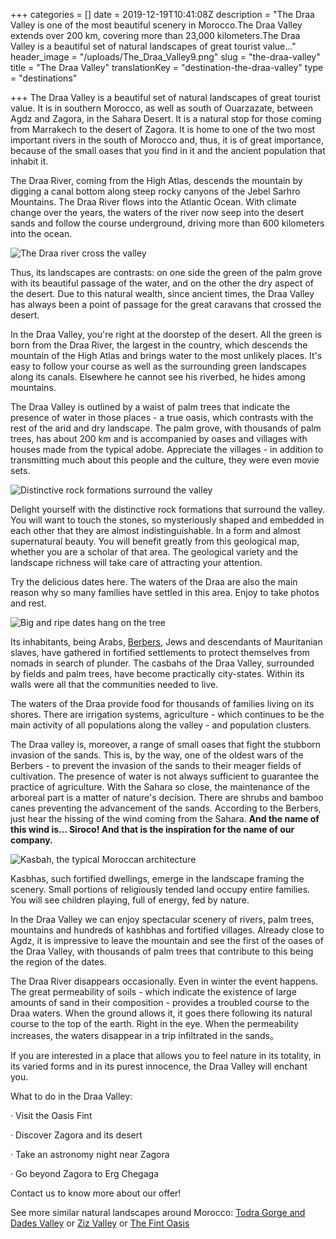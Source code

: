 +++
categories = []
date = 2019-12-19T10:41:08Z
description = "The Draa Valley is one of the most beautiful scenery in Morocco.The Draa Valley extends over 200 km, covering more than 23,000 kilometers.The Draa Valley is a beautiful set of natural landscapes of great tourist value..."
header_image = "/uploads/The_Draa_Valley9.png"
slug = "the-draa-valley"
title = "The Draa Valley"
translationKey = "destination-the-draa-valley"
type = "destinations"

+++
The Draa Valley is a beautiful set of natural landscapes of great tourist value. It is in southern Morocco, as well as south of Ouarzazate, between Agdz and Zagora, in the Sahara Desert. It is a natural stop for those coming from Marrakech to the desert of Zagora. It is home to one of the two most important rivers in the south of Morocco and, thus, it is of great importance, because of the small oases that you find in it and the ancient population that inhabit it.

The Draa River, coming from the High Atlas, descends the mountain by digging a canal bottom along steep rocky canyons of the Jebel Sarhro Mountains. The Draa River flows into the Atlantic Ocean. With climate change over the years, the waters of the river now seep into the desert sands and follow the course underground, driving more than 600 kilometers into the ocean.

![ The Draa river cross the valley](/uploads/draa_valley1.jpg " The Draa river cross the valley")

Thus, its landscapes are contrasts: on one side the green of the palm grove with its beautiful passage of the water, and on the other the dry aspect of the desert. Due to this natural wealth, since ancient times, the Draa Valley has always been a point of passage for the great caravans that crossed the desert.

In the Draa Valley, you're right at the doorstep of the desert. All the green is born from the Draa River, the largest in the country, which descends the mountain of the High Atlas and brings water to the most unlikely places. It's easy to follow your course as well as the surrounding green landscapes along its canals. Elsewhere he cannot see his riverbed, he hides among mountains.

The Draa Valley is outlined by a waist of palm trees that indicate the presence of water in those places - a true oasis, which contrasts with the rest of the arid and dry landscape. The palm grove, with thousands of palm trees, has about 200 km and is accompanied by oases and villages with houses made from the typical adobe. Appreciate the villages - in addition to transmitting much about this people and the culture, they were even movie sets.

![Distinctive rock formations surround the valley](/uploads/the_dades-valley7.jpg "Distinctive rock formations surround the valley")

Delight yourself with the distinctive rock formations that surround the valley. You will want to touch the stones, so mysteriously shaped and embedded in each other that they are almost indistinguishable. In a form and almost supernatural beauty. You will benefit greatly from this geological map, whether you are a scholar of that area. The geological variety and the landscape richness will take care of attracting your attention.

Try the delicious dates here. The waters of the Draa are also the main reason why so many families have settled in this area. Enjoy to take photos and rest.

![Big and ripe dates hang on the tree](/uploads/58aae58b45b517305401f5edcab26124.jpg "Big and ripe dates hang on the tree")

Its inhabitants, being Arabs, [Berbers](/en/blog/what-do-you-know-about-the-berber-people/ "What do you know about the Berber people?"), Jews and descendants of Mauritanian slaves, have gathered in fortified settlements to protect themselves from nomads in search of plunder. The casbahs of the Draa Valley, surrounded by fields and palm trees, have become practically city-states. Within its walls were all that the communities needed to live.

The waters of the Draa provide food for thousands of families living on its shores. There are irrigation systems, agriculture - which continues to be the main activity of all populations along the valley - and population clusters.

The Draa valley is, moreover, a range of small oases that fight the stubborn invasion of the sands. This is, by the way, one of the oldest wars of the Berbers - to prevent the invasion of the sands to their meager fields of cultivation. The presence of water is not always sufficient to guarantee the practice of agriculture. With the Sahara so close, the maintenance of the arboreal part is a matter of nature's decision. There are shrubs and bamboo canes preventing the advancement of the sands. According to the Berbers, just hear the hissing of the wind coming from the Sahara. **And the name of this wind is… Siroco! And that is the inspiration for the name of our company.**

![Kasbah, the typical Moroccan architecture](/uploads/oasis-827831.jpg "Kasbah, the typical Moroccan architecture")

Kasbhas, such fortified dwellings, emerge in the landscape framing the scenery. Small portions of religiously tended land occupy entire families. You will see children playing, full of energy, fed by nature.

In the Draa Valley we can enjoy spectacular scenery of rivers, palm trees, mountains and hundreds of kashbhas and fortified villages. Already close to Agdz, it is impressive to leave the mountain and see the first of the oases of the Draa Valley, with thousands of palm trees that contribute to this being the region of the dates.

The Draa River disappears occasionally. Even in winter the event happens. The great permeability of soils - which indicate the existence of large amounts of sand in their composition - provides a troubled course to the Draa waters. When the ground allows it, it goes there following its natural course to the top of the earth. Right in the eye. When the permeability increases, the waters disappear in a trip infiltrated in the sands。

If you are interested in a place that allows you to feel nature in its totality, in its varied forms and in its purest innocence, the Draa Valley will enchant you.

What to do in the Draa Valley:

· Visit the Oasis Fint

· Discover Zagora and its desert

· Take an astronomy night near Zagora

· Go beyond Zagora to Erg Chegaga

Contact us to know more about our offer!

See more similar natural landscapes around Morocco: [Todra Gorge and Dades Valley](/en/destinations/the-todra-gorge-and-the-dades-valley/ "Todra Gorge and Dades Valley") or [Ziz Valley](/en/destinations/ziz-valley/ "Ziz Valley") or [The Fint Oasis](/en/destinations/the-fint-oasis/ "The Fint Oasis")